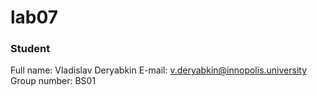 # lab07

### Student
Full name: Vladislav Deryabkin
E-mail: v.deryabkin@innopolis.university
Group number: BS01 
